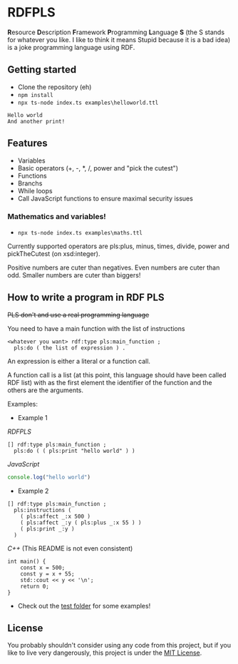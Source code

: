 # RDFPLS

**R**esource **D**escription **F**ramework **P**rogramming **L**anguage **S**
(the S stands for whatever you like. I like to think it means Stupid because it
is a bad idea) is a joke programming language using RDF.

## Getting started

- Clone the repository (eh)
- `npm install`
- `npx ts-node index.ts examples\helloworld.ttl`

```
Hello world
And another print!
```

## Features

- Variables
- Basic operators (+, -, *, /, power and "pick the cutest")
- Functions
- Branchs
- While loops
- Call JavaScript functions to ensure maximal security issues

### Mathematics and variables!

- `npx ts-node index.ts examples\maths.ttl`

Currently supported operators are pls:plus, minus, times, divide, power and pickTheCutest (on xsd:integer).

Positive numbers are cuter than negatives. Even numbers are cuter than odd. Smaller numbers
are cuter than biggers!


## How to write a program in RDF PLS

~~PLS don't and use a real programming language~~

You need to have a main function with the list of instructions

```turtle
<whatever you want> rdf:type pls:main_function ;
  pls:do ( the list of expression ) .
```

An expression is either a literal or a function call.

A function call is a list (at this point, this language should have been called RDF list) with as the first element the identifier of the function and the others are the arguments.

Examples:

- Example 1

*RDFPLS*
```
[] rdf:type pls:main_function ;
  pls:do ( ( pls:print "hello world" ) )
```

*JavaScript*
```js
console.log("hello world")
```

- Example 2
```
[] rdf:type pls:main_function ;
  pls:instructions (
    ( pls:affect _:x 500 )
    ( pls:affect _:y ( pls:plus _:x 55 ) )
    ( pls:print _:y )
  )
```

*C++* (This README is not even consistent)
```
int main() {
    const x = 500;
    const y = x + 55;
    std::cout << y << '\n';
    return 0;
}
```

- Check out the [test folder](test/programs) for some examples!


## License

You probably shouldn't consider using any code from this project, but if you
like to live very dangerously, this project is under the [MIT License](LICENSE).
